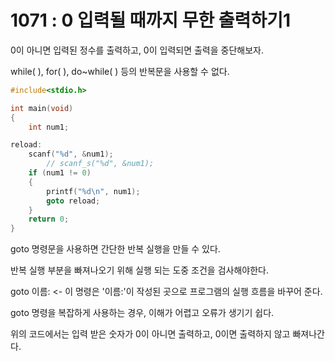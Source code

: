 # 1071 : 0 입력될 때까지 무한 출력하기1
0이 아니면 입력된 정수를 출력하고, 0이 입력되면 출력을 중단해보자.

while( ), for( ), do~while( ) 등의 반복문을 사용할 수 없다.

```c
#include<stdio.h>

int main(void)
{
	int num1;

reload:
	scanf("%d", &num1);
		// scanf_s("%d", &num1);
	if (num1 != 0)
	{
		printf("%d\n", num1);
		goto reload;
	}
	return 0;
}
```
goto 명령문을 사용하면 간단한 반복 실행을 만들 수 있다.

반복 실행 부분을 빠져나오기 위해 실행 되는 도중 조건을 검사해야한다.

goto 이름:  <- 이 명령은 '이름:'이 작성된 곳으로 프로그램의 실행 흐름을 바꾸어 준다.

goto 명령을 복잡하게 사용하는 경우, 이해가 어렵고 오류가 생기기 쉽다.

위의 코드에서는 입력 받은 숫자가 0이 아니면 출력하고, 0이면 출력하지 않고 빠져나간다.
